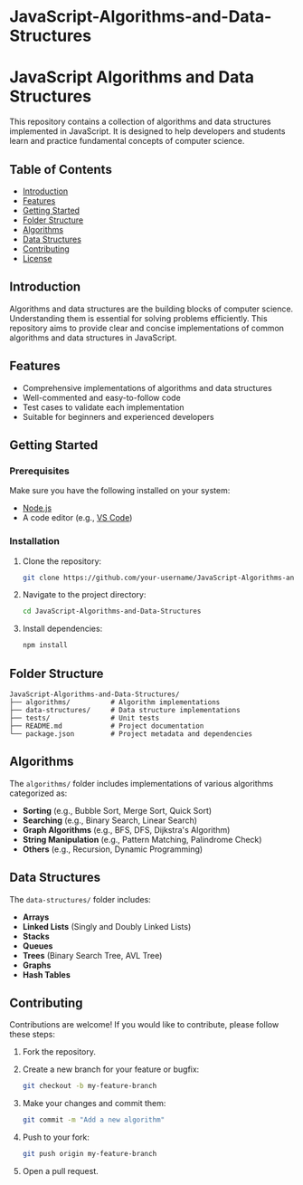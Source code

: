 # JavaScript-Algorithms-and-Data-Structures

# JavaScript Algorithms and Data Structures

This repository contains a collection of algorithms and data structures implemented in JavaScript. It is designed to help developers and students learn and practice fundamental concepts of computer science.

## Table of Contents

- [Introduction](#introduction)
- [Features](#features)
- [Getting Started](#getting-started)
- [Folder Structure](#folder-structure)
- [Algorithms](#algorithms)
- [Data Structures](#data-structures)
- [Contributing](#contributing)
- [License](#license)

## Introduction

Algorithms and data structures are the building blocks of computer science. Understanding them is essential for solving problems efficiently. This repository aims to provide clear and concise implementations of common algorithms and data structures in JavaScript.

## Features

- Comprehensive implementations of algorithms and data structures
- Well-commented and easy-to-follow code
- Test cases to validate each implementation
- Suitable for beginners and experienced developers

## Getting Started

### Prerequisites

Make sure you have the following installed on your system:

- [Node.js](https://nodejs.org/)
- A code editor (e.g., [VS Code](https://code.visualstudio.com/))

### Installation

1. Clone the repository:

   ```bash
   git clone https://github.com/your-username/JavaScript-Algorithms-and-Data-Structures.git
   ```

2. Navigate to the project directory:

   ```bash
   cd JavaScript-Algorithms-and-Data-Structures
   ```

3. Install dependencies:

   ```bash
   npm install
   ```

## Folder Structure

```plaintext
JavaScript-Algorithms-and-Data-Structures/
├── algorithms/          # Algorithm implementations
├── data-structures/     # Data structure implementations
├── tests/               # Unit tests
├── README.md            # Project documentation
└── package.json         # Project metadata and dependencies
```

## Algorithms

The `algorithms/` folder includes implementations of various algorithms categorized as:

- **Sorting** (e.g., Bubble Sort, Merge Sort, Quick Sort)
- **Searching** (e.g., Binary Search, Linear Search)
- **Graph Algorithms** (e.g., BFS, DFS, Dijkstra's Algorithm)
- **String Manipulation** (e.g., Pattern Matching, Palindrome Check)
- **Others** (e.g., Recursion, Dynamic Programming)

## Data Structures

The `data-structures/` folder includes:

- **Arrays**
- **Linked Lists** (Singly and Doubly Linked Lists)
- **Stacks**
- **Queues**
- **Trees** (Binary Search Tree, AVL Tree)
- **Graphs**
- **Hash Tables**

## Contributing

Contributions are welcome! If you would like to contribute, please follow these steps:

1. Fork the repository.
2. Create a new branch for your feature or bugfix:

   ```bash
   git checkout -b my-feature-branch
   ```

3. Make your changes and commit them:

   ```bash
   git commit -m "Add a new algorithm"
   ```

4. Push to your fork:

   ```bash
   git push origin my-feature-branch
   ```

5. Open a pull request.
